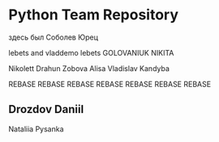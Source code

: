 ﻿# Python Team Repository
здесь был Соболев Юрец

lebets and vladdemo
lebets
GOLOVANIUK NIKITA

Nikolett Drahun
Zobova Alisa
Vladislav Kandyba

REBASE REBASE REBASE REBASE REBASE REBASE REBASE 

## Drozdov Daniil

Nataliia Pysanka
